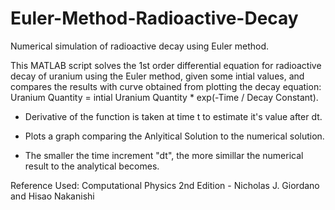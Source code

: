 # Euler-Method-Radioactive-Decay
Numerical simulation of radioactive decay using Euler method.

This MATLAB script solves the 1st order differential equation for radioactive decay of uranium using the Euler method, given some intial values, and compares the results with curve obtained from plotting the decay equation:
Uranium Quantity = intial Uranium Quantity * exp(-Time / Decay Constant).

- Derivative of the function is taken at time t to estimate it's value after dt.

- Plots a graph comparing the Anlyitical Solution to the numerical solution.

- The smaller the time increment "dt", the more simillar the numerical result to the analytical becomes.

Reference Used: Computational Physics 2nd Edition - Nicholas J. Giordano and Hisao Nakanishi
